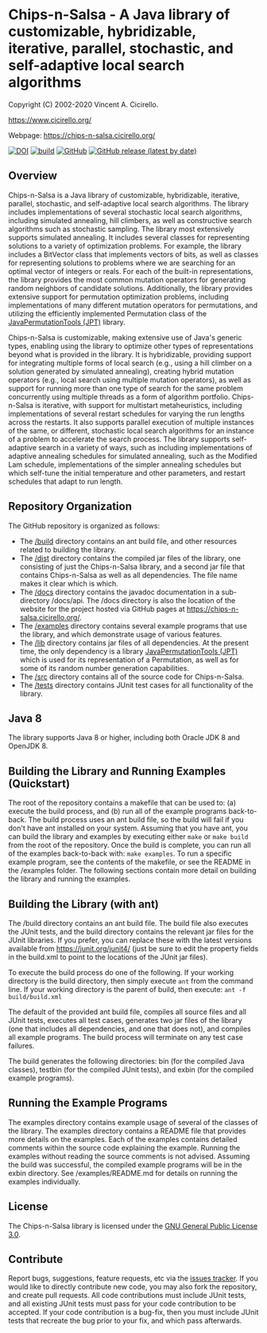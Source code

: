 # Chips-n-Salsa - A Java library of customizable, hybridizable, iterative, parallel, stochastic, and self-adaptive local search algorithms

Copyright (C) 2002-2020 Vincent A. Cicirello.

https://www.cicirello.org/

Webpage: https://chips-n-salsa.cicirello.org/

[![DOI](https://zenodo.org/badge/273074441.svg)](https://zenodo.org/badge/latestdoi/273074441)
[![build](https://github.com/cicirello/Chips-n-Salsa/workflows/build/badge.svg)](https://github.com/cicirello/Chips-n-Salsa/actions?query=workflow%3Abuild)
[![GitHub](https://img.shields.io/github/license/cicirello/Chips-n-Salsa)](https://github.com/cicirello/Chips-n-Salsa/blob/master/LICENSE)
[![GitHub release (latest by date)](https://img.shields.io/github/v/release/cicirello/Chips-n-Salsa)](https://github.com/cicirello/Chips-n-Salsa/releases)

## Overview

Chips-n-Salsa is a Java library of customizable, hybridizable, iterative, parallel, stochastic, and self-adaptive local search algorithms. The library includes implementations of several stochastic local search algorithms, including simulated annealing, hill climbers, as well as constructive search algorithms such as stochastic sampling. The library most extensively supports simulated annealing. It includes several classes for representing solutions to a variety of optimization problems. For example, the library includes a BitVector class that implements vectors of bits, as well as classes for representing solutions to problems where we are searching for an optimal vector of integers or reals. For each of the built-in representations, the library provides the most common mutation operators for generating random neighbors of candidate solutions. Additionally, the library provides extensive support for permutation optimization problems, including implementations of many different mutation operators for permutations, and utilizing the efficiently implemented Permutation class of the [JavaPermutationTools (JPT)](https://jpt.cicirello.org/) library.

Chips-n-Salsa is customizable, making extensive use of Java's generic types, enabling using the library to optimize other types of representations beyond what is provided in the library. It is hybridizable, providing support for integrating multiple forms of local search (e.g., using a hill climber on a solution generated by simulated annealing), creating hybrid mutation operators (e.g., local search using multiple mutation operators), as well as support for running more than one type of search for the same problem concurrently using multiple threads as a form of algorithm portfolio. Chips-n-Salsa is iterative, with support for multistart metaheuristics, including implementations of several restart schedules for varying the run lengths across the restarts. It also supports parallel execution of multiple instances of the same, or different, stochastic local search algorithms for an instance of a problem to accelerate the search process. The library supports self-adaptive search in a variety of ways, such as including implementations of adaptive annealing schedules for simulated annealing, such as the Modified Lam schedule, implementations of the simpler annealing schedules but which self-tune the initial temperature and other parameters, and restart schedules that adapt to run length.

## Repository Organization

The GitHub repository is organized as follows:
* The [/build](build) directory contains an ant build file, and other resources related to building the library.
* The [/dist](dist) directory contains the compiled jar files of the library, one consisting of just the Chips-n-Salsa library, and a second jar file that contains Chips-n-Salsa as well as all dependencies.  The file name makes it clear which is which.
* The [/docs](docs) directory contains the javadoc documentation in a sub-directory /docs/api. The /docs directory is also the location of the website for the project hosted via GitHub pages at https://chips-n-salsa.cicirello.org/.
* The [/examples](examples) directory contains several example programs that use the library, and which demonstrate usage of various features.
* The [/lib](lib) directory contains jar files of all dependencies.  At the present time, the only dependency is a library [JavaPermutationTools (JPT)](https://jpt.cicirello.org/) which is used for its representation of a Permutation, as well as for some of its random number generation capabilities.
* The [/src](src) directory contains all of the source code for Chips-n-Salsa.
* The [/tests](tests) directory contains JUnit test cases for all functionality of the library.

## Java 8

The library supports Java 8 or higher, including both Oracle JDK 8 and OpenJDK 8.

## Building the Library and Running Examples (Quickstart)

The root of the repository contains a makefile that can be used to: (a) execute the build process, and (b) run
all of the example programs back-to-back. The build process uses an ant build file, so the build will fail if
you don't have ant installed on your system.  Assuming that you have ant, you can build the library and examples
by executing either `make` or `make build` from the root of the repository.  Once the build is complete, you
can run all of the examples back-to-back with: `make examples`.  To run a specific example program, see the contents
of the makefile, or see the README in the /examples folder.  The following sections contain more detail on
building the library and running the examples.

## Building the Library (with ant)

The /build directory contains an ant build file.  The build file also executes the JUnit tests, and the build
directory contains the relevant jar files for the JUnit libraries. If you prefer, you can replace these
with the latest versions available from https://junit.org/junit4/ (just be sure to edit the property
fields in the build.xml to point to the locations of the JUnit jar files).

To execute the build process do one of the following. If your working directory is the build directory,
then simply execute `ant` from the command line. If your working directory is the parent of build,
then execute: `ant -f build/build.xml`

The default of the provided ant build file, compiles all source files and all JUnit tests, executes all
test cases, generates two jar files of the library (one that includes all dependencies, and one that
does not), and compiles all example programs. The build process will terminate on any test case failures.

The build generates the following directories: bin (for the compiled Java classes), testbin (for the
compiled JUnit tests), and exbin (for the compiled example programs).

## Running the Example Programs

The examples directory contains example usage of several of the classes of the library. The examples directory
contains a README file that provides more details on the examples. Each of the examples contains detailed
comments within the source code explaining the example. Running the examples without reading the
source comments is not advised.  Assuming the build was successful, the compiled example programs
will be in the exbin directory.  See /examples/README.md for details on running the examples individually.

## License

The Chips-n-Salsa library is licensed under the [GNU General Public License 3.0](https://www.gnu.org/licenses/gpl-3.0.en.html).

## Contribute

Report bugs, suggestions, feature requests, etc via the [issues tracker](https://github.com/cicirello/Chips-n-Salsa/issues). If you would like to directly contribute new code, you may also fork the repository, and create pull requests.  All code contributions must include JUnit tests, and all existing JUnit tests must pass for your code contribution to be accepted.  If your code contribution is a bug-fix, then you must include JUnit tests that recreate the bug prior to your fix, and which pass afterwards.

